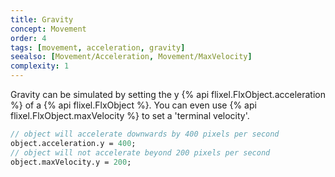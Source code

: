 ```yaml
---
title: Gravity
concept: Movement
order: 4
tags: [movement, acceleration, gravity]
seealso: [Movement/Acceleration, Movement/MaxVelocity]
complexity: 1
---
```

Gravity can be simulated by setting the y {% api flixel.FlxObject.acceleration %} of a {% api flixel.FlxObject %}. You can even use {% api flixel.FlxObject.maxVelocity %} to set a 'terminal velocity'.

```haxe
// object will accelerate downwards by 400 pixels per second
object.acceleration.y = 400;
// object will not accelerate beyond 200 pixels per second
object.maxVelocity.y = 200;
```
